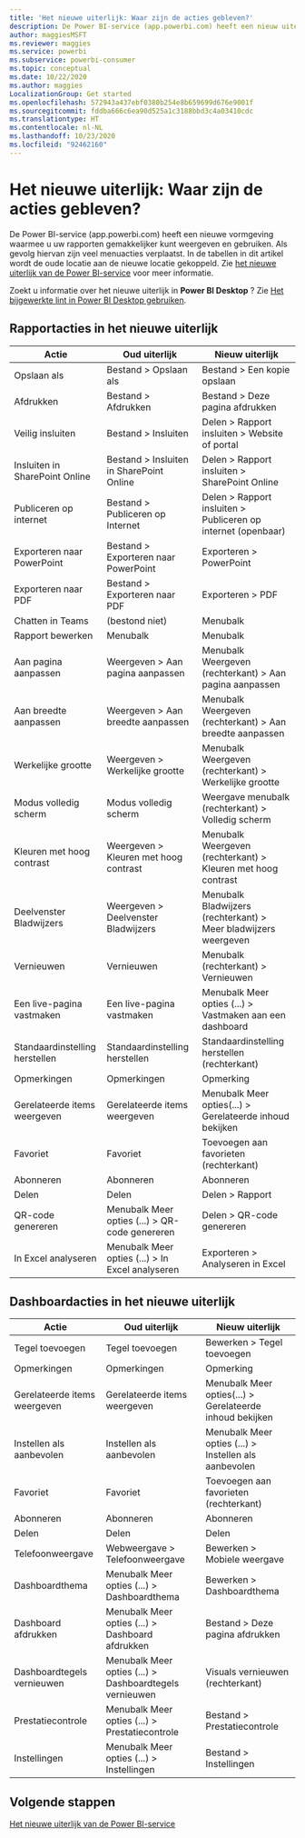 ```yaml
---
title: 'Het nieuwe uiterlijk: Waar zijn de acties gebleven?'
description: De Power BI-service (app.powerbi.com) heeft een nieuw uiterlijk en veel acties zijn verplaatst. Dit artikel bevat tabellen met een overzicht van de oude en de nieuwe locaties.
author: maggiesMSFT
ms.reviewer: maggies
ms.service: powerbi
ms.subservice: powerbi-consumer
ms.topic: conceptual
ms.date: 10/22/2020
ms.author: maggies
LocalizationGroup: Get started
ms.openlocfilehash: 572943a437ebf0380b254e8b659699d676e9001f
ms.sourcegitcommit: fddba666c6ea90d525a1c3188bbd3c4a03410cdc
ms.translationtype: HT
ms.contentlocale: nl-NL
ms.lasthandoff: 10/23/2020
ms.locfileid: "92462160"
---
```

# <a name="the-new-look-where-did-the-actions-go"></a>Het nieuwe uiterlijk: Waar zijn de acties gebleven?

De Power BI-service (app.powerbi.com) heeft een nieuwe vormgeving waarmee u uw rapporten gemakkelijker kunt weergeven en gebruiken. Als gevolg hiervan zijn veel menuacties verplaatst. In de tabellen in dit artikel wordt de oude locatie aan de nieuwe locatie gekoppeld. Zie [het nieuwe uiterlijk van de Power BI-service](service-new-look.md) voor meer informatie.

Zoekt u informatie over het nieuwe uiterlijk in **Power BI Desktop** ? Zie [Het bijgewerkte lint in Power BI Desktop gebruiken](../create-reports/desktop-ribbon.md).

## <a name="report-actions-in-the-new-look"></a>Rapportacties in het nieuwe uiterlijk

|Actie  |Oud uiterlijk |Nieuw uiterlijk  |
|---------|---------|---------|
| Opslaan als | Bestand > Opslaan als  | Bestand > Een kopie opslaan |
| Afdrukken | Bestand > Afdrukken | Bestand > Deze pagina afdrukken |
| Veilig insluiten | Bestand > Insluiten | Delen > Rapport insluiten > Website of portal |
| Insluiten in SharePoint Online | Bestand > Insluiten in SharePoint Online | Delen > Rapport insluiten > SharePoint Online |
| Publiceren op internet | Bestand > Publiceren op Internet | Delen > Rapport insluiten > Publiceren op internet (openbaar) |
| Exporteren naar PowerPoint | Bestand > Exporteren naar PowerPoint | Exporteren > PowerPoint |
| Exporteren naar PDF | Bestand > Exporteren naar PDF | Exporteren > PDF |
| Chatten in Teams | (bestond niet) | Menubalk |
|Rapport bewerken  | Menubalk   | Menubalk |
| Aan pagina aanpassen | Weergeven > Aan pagina aanpassen | Menubalk Weergeven (rechterkant) > Aan pagina aanpassen |
| Aan breedte aanpassen | Weergeven > Aan breedte aanpassen | Menubalk Weergeven (rechterkant) > Aan breedte aanpassen |
| Werkelijke grootte | Weergeven > Werkelijke grootte | Menubalk Weergeven (rechterkant) > Werkelijke grootte |
| Modus volledig scherm | Modus volledig scherm | Weergave menubalk (rechterkant) > Volledig scherm |
| Kleuren met hoog contrast | Weergeven > Kleuren met hoog contrast | Menubalk Weergeven (rechterkant) > Kleuren met hoog contrast |
| Deelvenster Bladwijzers | Weergeven > Deelvenster Bladwijzers |  Menubalk Bladwijzers (rechterkant) > Meer bladwijzers weergeven |
| Vernieuwen | Vernieuwen | Menubalk (rechterkant) > Vernieuwen |
| Een live-pagina vastmaken | Een live-pagina vastmaken | Menubalk Meer opties (...) > Vastmaken aan een dashboard |
| Standaardinstelling herstellen | Standaardinstelling herstellen | Standaardinstelling herstellen (rechterkant) |
| Opmerkingen | Opmerkingen | Opmerking |
| Gerelateerde items weergeven | Gerelateerde items weergeven | Menubalk Meer opties(...) > Gerelateerde inhoud bekijken |
| Favoriet | Favoriet | Toevoegen aan favorieten (rechterkant) |
| Abonneren | Abonneren |Abonneren |
| Delen | Delen | Delen > Rapport |
| QR-code genereren | Menubalk Meer opties (...) > QR-code genereren | Delen > QR-code genereren |
| In Excel analyseren | Menubalk Meer opties (...) > In Excel analyseren | Exporteren > Analyseren in Excel |


## <a name="dashboard-actions-in-the-new-look"></a>Dashboardacties in het nieuwe uiterlijk

|Actie  |Oud uiterlijk  |Nieuw uiterlijk  |
|---------|---------|---------|
| Tegel toevoegen | Tegel toevoegen | Bewerken > Tegel toevoegen |
| Opmerkingen | Opmerkingen | Opmerking |
| Gerelateerde items weergeven | Gerelateerde items weergeven | Menubalk Meer opties(...) > Gerelateerde inhoud bekijken |
| Instellen als aanbevolen | Instellen als aanbevolen| Menubalk Meer opties (...) > Instellen als aanbevolen|
| Favoriet | Favoriet | Toevoegen aan favorieten (rechterkant) |
| Abonneren | Abonneren |Abonneren |
| Delen | Delen | Delen |
| Telefoonweergave | Webweergave > Telefoonweergave | Bewerken > Mobiele weergave |
| Dashboardthema | Menubalk Meer opties (...) > Dashboardthema | Bewerken > Dashboardthema |
| Dashboard afdrukken | Menubalk Meer opties (...) > Dashboard afdrukken | Bestand > Deze pagina afdrukken |
| Dashboardtegels vernieuwen | Menubalk Meer opties (...) > Dashboardtegels vernieuwen | Visuals vernieuwen (rechterkant) |
| Prestatiecontrole | Menubalk Meer opties (...) > Prestatiecontrole | Bestand > Prestatiecontrole |
| Instellingen | Menubalk Meer opties (...) > Instellingen | Bestand > Instellingen |

## <a name="next-steps"></a>Volgende stappen

[Het nieuwe uiterlijk van de Power BI-service](service-new-look.md)
